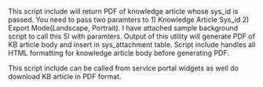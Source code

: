 This script include will return PDF of knowledge article whose sys_id is passed.
You need to pass two paramters to 1) Knowledge Article Sys_id 2) Export Mode(Landscape, Portrait).
I have attached sample background script to call this SI with paramters.
Output of this utility will generate PDF of KB article body and insert in sys_attachment table. 
Script include handles all HTML formatting for knowledge article body before generating PDF.

This script include can be called from service portal widgets as well do download KB article in PDF format.


